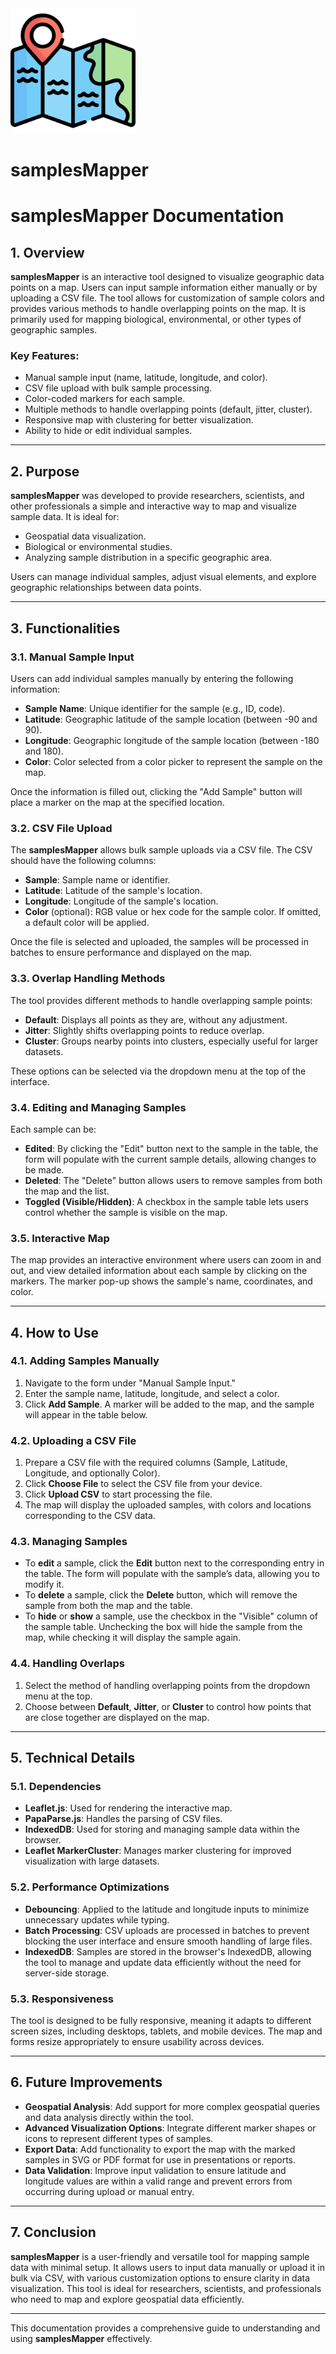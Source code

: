 <img src="/map.png" width="200"/>

# samplesMapper

# **samplesMapper Documentation**

## **1. Overview**

**samplesMapper** is an interactive tool designed to visualize geographic data points on a map. Users can input sample information either manually or by uploading a CSV file. The tool allows for customization of sample colors and provides various methods to handle overlapping points on the map. It is primarily used for mapping biological, environmental, or other types of geographic samples.

### **Key Features:**
- Manual sample input (name, latitude, longitude, and color).
- CSV file upload with bulk sample processing.
- Color-coded markers for each sample.
- Multiple methods to handle overlapping points (default, jitter, cluster).
- Responsive map with clustering for better visualization.
- Ability to hide or edit individual samples.

---

## **2. Purpose**

**samplesMapper** was developed to provide researchers, scientists, and other professionals a simple and interactive way to map and visualize sample data. It is ideal for:
- Geospatial data visualization.
- Biological or environmental studies.
- Analyzing sample distribution in a specific geographic area.

Users can manage individual samples, adjust visual elements, and explore geographic relationships between data points.

---

## **3. Functionalities**

### **3.1. Manual Sample Input**

Users can add individual samples manually by entering the following information:
- **Sample Name**: Unique identifier for the sample (e.g., ID, code).
- **Latitude**: Geographic latitude of the sample location (between -90 and 90).
- **Longitude**: Geographic longitude of the sample location (between -180 and 180).
- **Color**: Color selected from a color picker to represent the sample on the map.

Once the information is filled out, clicking the "Add Sample" button will place a marker on the map at the specified location.

### **3.2. CSV File Upload**

The **samplesMapper** allows bulk sample uploads via a CSV file. The CSV should have the following columns:
- **Sample**: Sample name or identifier.
- **Latitude**: Latitude of the sample's location.
- **Longitude**: Longitude of the sample's location.
- **Color** (optional): RGB value or hex code for the sample color. If omitted, a default color will be applied.

Once the file is selected and uploaded, the samples will be processed in batches to ensure performance and displayed on the map.

### **3.3. Overlap Handling Methods**

The tool provides different methods to handle overlapping sample points:
- **Default**: Displays all points as they are, without any adjustment.
- **Jitter**: Slightly shifts overlapping points to reduce overlap.
- **Cluster**: Groups nearby points into clusters, especially useful for larger datasets.

These options can be selected via the dropdown menu at the top of the interface.

### **3.4. Editing and Managing Samples**

Each sample can be:
- **Edited**: By clicking the "Edit" button next to the sample in the table, the form will populate with the current sample details, allowing changes to be made.
- **Deleted**: The "Delete" button allows users to remove samples from both the map and the list.
- **Toggled (Visible/Hidden)**: A checkbox in the sample table lets users control whether the sample is visible on the map.

### **3.5. Interactive Map**

The map provides an interactive environment where users can zoom in and out, and view detailed information about each sample by clicking on the markers. The marker pop-up shows the sample's name, coordinates, and color.

---

## **4. How to Use**

### **4.1. Adding Samples Manually**
1. Navigate to the form under "Manual Sample Input."
2. Enter the sample name, latitude, longitude, and select a color.
3. Click **Add Sample**. A marker will be added to the map, and the sample will appear in the table below.

### **4.2. Uploading a CSV File**
1. Prepare a CSV file with the required columns (Sample, Latitude, Longitude, and optionally Color).
2. Click **Choose File** to select the CSV file from your device.
3. Click **Upload CSV** to start processing the file.
4. The map will display the uploaded samples, with colors and locations corresponding to the CSV data.

### **4.3. Managing Samples**
- To **edit** a sample, click the **Edit** button next to the corresponding entry in the table. The form will populate with the sample’s data, allowing you to modify it.
- To **delete** a sample, click the **Delete** button, which will remove the sample from both the map and the table.
- To **hide** or **show** a sample, use the checkbox in the "Visible" column of the sample table. Unchecking the box will hide the sample from the map, while checking it will display the sample again.

### **4.4. Handling Overlaps**
1. Select the method of handling overlapping points from the dropdown menu at the top.
2. Choose between **Default**, **Jitter**, or **Cluster** to control how points that are close together are displayed on the map.

---

## **5. Technical Details**

### **5.1. Dependencies**
- **Leaflet.js**: Used for rendering the interactive map.
- **PapaParse.js**: Handles the parsing of CSV files.
- **IndexedDB**: Used for storing and managing sample data within the browser.
- **Leaflet MarkerCluster**: Manages marker clustering for improved visualization with large datasets.

### **5.2. Performance Optimizations**
- **Debouncing**: Applied to the latitude and longitude inputs to minimize unnecessary updates while typing.
- **Batch Processing**: CSV uploads are processed in batches to prevent blocking the user interface and ensure smooth handling of large files.
- **IndexedDB**: Samples are stored in the browser's IndexedDB, allowing the tool to manage and update data efficiently without the need for server-side storage.

### **5.3. Responsiveness**
The tool is designed to be fully responsive, meaning it adapts to different screen sizes, including desktops, tablets, and mobile devices. The map and forms resize appropriately to ensure usability across devices.

---

## **6. Future Improvements**

- **Geospatial Analysis**: Add support for more complex geospatial queries and data analysis directly within the tool.
- **Advanced Visualization Options**: Integrate different marker shapes or icons to represent different types of samples.
- **Export Data**: Add functionality to export the map with the marked samples in SVG or PDF format for use in presentations or reports.
- **Data Validation**: Improve input validation to ensure latitude and longitude values are within a valid range and prevent errors from occurring during upload or manual entry.

---

## **7. Conclusion**

**samplesMapper** is a user-friendly and versatile tool for mapping sample data with minimal setup. It allows users to input data manually or upload it in bulk via CSV, with various customization options to ensure clarity in data visualization. This tool is ideal for researchers, scientists, and professionals who need to map and explore geospatial data efficiently.

---

This documentation provides a comprehensive guide to understanding and using **samplesMapper** effectively.
